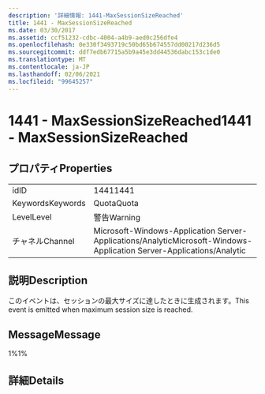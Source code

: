 ```yaml
---
description: '詳細情報: 1441-MaxSessionSizeReached'
title: 1441 - MaxSessionSizeReached
ms.date: 03/30/2017
ms.assetid: ccf51232-cdbc-4004-a4b9-aed0c256dfe4
ms.openlocfilehash: 0e330f3493719c50bd65b674557dd00217d236d5
ms.sourcegitcommit: ddf7edb67715a5b9a45e3dd44536dabc153c1de0
ms.translationtype: MT
ms.contentlocale: ja-JP
ms.lasthandoff: 02/06/2021
ms.locfileid: "99645257"
---
```

# <a name="1441---maxsessionsizereached"></a><span data-ttu-id="3bfae-103">1441 - MaxSessionSizeReached</span><span class="sxs-lookup"><span data-stu-id="3bfae-103">1441 - MaxSessionSizeReached</span></span>

## <a name="properties"></a><span data-ttu-id="3bfae-104">プロパティ</span><span class="sxs-lookup"><span data-stu-id="3bfae-104">Properties</span></span>  
  
|||  
|-|-|  
|<span data-ttu-id="3bfae-105">id</span><span class="sxs-lookup"><span data-stu-id="3bfae-105">ID</span></span>|<span data-ttu-id="3bfae-106">1441</span><span class="sxs-lookup"><span data-stu-id="3bfae-106">1441</span></span>|  
|<span data-ttu-id="3bfae-107">Keywords</span><span class="sxs-lookup"><span data-stu-id="3bfae-107">Keywords</span></span>|<span data-ttu-id="3bfae-108">Quota</span><span class="sxs-lookup"><span data-stu-id="3bfae-108">Quota</span></span>|  
|<span data-ttu-id="3bfae-109">Level</span><span class="sxs-lookup"><span data-stu-id="3bfae-109">Level</span></span>|<span data-ttu-id="3bfae-110">警告</span><span class="sxs-lookup"><span data-stu-id="3bfae-110">Warning</span></span>|  
|<span data-ttu-id="3bfae-111">チャネル</span><span class="sxs-lookup"><span data-stu-id="3bfae-111">Channel</span></span>|<span data-ttu-id="3bfae-112">Microsoft-Windows-Application Server-Applications/Analytic</span><span class="sxs-lookup"><span data-stu-id="3bfae-112">Microsoft-Windows-Application Server-Applications/Analytic</span></span>|  
  
## <a name="description"></a><span data-ttu-id="3bfae-113">説明</span><span class="sxs-lookup"><span data-stu-id="3bfae-113">Description</span></span>  

 <span data-ttu-id="3bfae-114">このイベントは、セッションの最大サイズに達したときに生成されます。</span><span class="sxs-lookup"><span data-stu-id="3bfae-114">This event is emitted when maximum session size is reached.</span></span>  
  
## <a name="message"></a><span data-ttu-id="3bfae-115">Message</span><span class="sxs-lookup"><span data-stu-id="3bfae-115">Message</span></span>  

 <span data-ttu-id="3bfae-116">1%</span><span class="sxs-lookup"><span data-stu-id="3bfae-116">1%</span></span>  
  
## <a name="details"></a><span data-ttu-id="3bfae-117">詳細</span><span class="sxs-lookup"><span data-stu-id="3bfae-117">Details</span></span>
